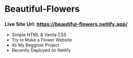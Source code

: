 # Beautiful-Flowers
### Live Site Url: https://beautiful-flowers.netlify.app/

* Simple HTML & Vanila CSS
* Try to Make a Flower Website
* Its My Begginer Project
* Recently Deployed on Netlify
